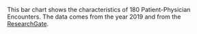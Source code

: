 This bar chart shows the characteristics of 180 Patient-Physician Encounters. The data comes from the year 2019 and from the [ResearchGate](https://www.researchgate.net/figure/Characteristics-of-180-Patient-Physician-Encounters_tbl1_335897114).